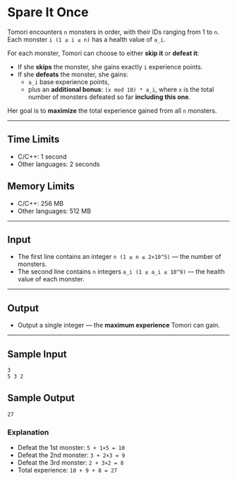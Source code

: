 # Spare It Once

Tomori encounters `n` monsters in order, with their IDs ranging from 1 to `n`. Each monster `i (1 ≤ i ≤ n)` has a health value of `a_i`.

For each monster, Tomori can choose to either **skip it** or **defeat it**:

- If she **skips** the monster, she gains exactly `i` experience points.
- If she **defeats** the monster, she gains:
    - `a_i` base experience points,
    - plus an **additional bonus**: `(x mod 10) * a_i`, where `x` is the total number of monsters defeated so far **including this one**.

Her goal is to **maximize** the total experience gained from all `n` monsters.

---

## Time Limits

- C/C++: 1 second
- Other languages: 2 seconds

## Memory Limits

- C/C++: 256 MB
- Other languages: 512 MB

---

## Input

- The first line contains an integer `n (1 ≤ n ≤ 2×10^5)` — the number of monsters.
- The second line contains `n` integers `a_i (1 ≤ a_i ≤ 10^9)` — the health value of each monster.

---

## Output

- Output a single integer — the **maximum experience** Tomori can gain.

---

## Sample Input

```
3
5 3 2
```

## Sample Output
```
27
```
### Explanation

- Defeat the 1st monster: `5 + 1×5 = 10`
- Defeat the 2nd monster: `3 + 2×3 = 9`
- Defeat the 3rd monster: `2 + 3×2 = 8`
- Total experience: `10 + 9 + 8 = 27`